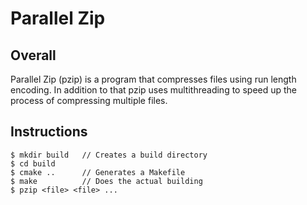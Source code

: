 # Parallel Zip

## Overall
Parallel Zip (pzip) is a program that compresses files using run length encoding.
In addition to that pzip uses multithreading to speed up the process of
compressing multiple files.

## Instructions
```
$ mkdir build   // Creates a build directory
$ cd build
$ cmake ..      // Generates a Makefile
$ make          // Does the actual building
$ pzip <file> <file> ... 
```

